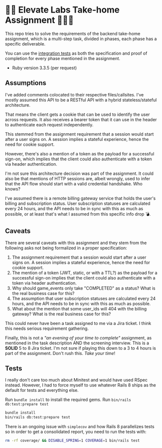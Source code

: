 # 🧘🏽 Elevate Labs Take-home Assignment 🧘🏻‍♂️

This repo tries to solve the requirements of the backend take-home assignment, which is a multi-step task, divided in phases, each phase has a specific deliverable.

You can use the [integration tests](https://github.com/spiceee/elevate-labs-test/tree/main/test/integration) as both the specification and proof of completion for every phase mentioned in the assignment.

* Ruby version
3.3.5 (per request)

## Assumptions

I've added comments colocated to their respective files/callsites.
I've mostly assumed this API to be a RESTful API with a hybrid stateless/stateful architecture.

That means the client gets a cookie that can be used to identify the user across requests.
It also receives a bearer token that it can use in the header to authenticate each request independently.

This stemmed from the assignment requirement that a session would start after a user signs on. A session implies a stateful experience, hence the need for cookie support.

However, there's also a mention of a token as the payload for a successful sign-on, which implies that the client could also authenticate with a token via header authentication.

I'm not sure this architecture decision was part of the assignment. It could also be that mentions of HTTP sessions are, albeit wrongly, used to infer that the API flow should start with a valid credential handshake. Who knows?

I've assumed there is a remote billing gateway service that holds the user's billing and subscription status.
User subscription statuses are calculated every 24 hours, and the API needs to be in sync with this as much as possible, or at least that's what I assumed from this specific info drop 💣.

## Caveats

There are several caveats with this assignment and they stem from the following asks not being formalized in a proper specification:

1. The assignment requirement that a session would start after a user signs on. A session implies a stateful experience, hence the need for cookie support.
2. The mention of a token (JWT, static, or with a TTL?) as the payload for a successful sign-on implies that the client could also authenticate with a token via header authentication.
3. Why should game_events only take "COMPLETED" as a status? What is the real business case for this?
4. The assumption that user subscription statuses are calculated every 24 hours, and the API needs to be in sync with this as much as possible.
5. What about the mention that some user_ids will 404 with the billing gateway? What is the real business case for this?

This could never have been a task assigned to me via a Jira ticket. I think this needs serious requirement gathering.

Finally, this is not a _"an evening of your time to complete"_ assignment, as mentioned in the task description AND the screening interview. This is a **SOLID** 5 to 8 Jira ticket. I'm not sure if playing this down to a 3 to 4 hours is part of the assignment. Don't rush this. _Take your time_!

## Tests
I really don't care too much about Minitest and would have used RSpec instead.
However, I had to force myself to use whatever Rails 8 ships as the default for tests and everything else.

Run `bundle install` to install the required gems.
Run `bin/rails db:test:prepare test`

```bash
bundle install
bin/rails db:test:prepare test
```

There is an ongoing issue with `simplecov` and how Rails 8 parallelizes tests so in order to get a consolidated report, you need to run the tests with:

```bash
rm -rf coverage/ && DISABLE_SPRING=1 COVERAGE=1 bin/rails test
```
